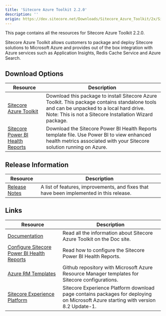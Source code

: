 ```yaml
---
title: 'Sitecore Azure Toolkit 2.2.0'
description: ''
origin: https://dev.sitecore.net/Downloads/Sitecore_Azure_Toolkit/2x/Sitecore_Azure_Toolkit_220.aspx
---
```


This page contains all the resources for Sitecore Azure Toolkit 2.2.0.

Sitecore Azure Toolkit allows customers to package and deploy Sitecore solutions to Microsoft Azure and provides out of the box integration with Azure services such as Application Insights, Redis Cache Service and Azure Search.

## Download Options

| Resource                                                                                                                                                                                             | Description                                                                                                                                                                                          |
| ---------------------------------------------------------------------------------------------------------------------------------------------------------------------------------------------------- | ---------------------------------------------------------------------------------------------------------------------------------------------------------------------------------------------------- |
| [Sitecore Azure Toolkit](https://scdp.blob.core.windows.net/downloads/Sitecore%20Azure%20Toolkit/2x/Sitecore%20Azure%20Toolkit%20220/Secure/Sitecore%20Azure%20Toolkit%202.2.0%20rev.%20190305.zip)  | Download this package to install Sitecore Azure Toolkit. This package contains standalone tools and can be unpacked to a local hard drive. Note: This is not a Sitecore Installation Wizard package. |
| [Sitecore Power BI Health Reports](https://scdp.blob.core.windows.net/downloads/Sitecore%20Azure%20Toolkit/2x/Sitecore%20Azure%20Toolkit%20200/Secure/Sitecore%20Power%20BI%20Health%20Reports.pbit) | Download the Sitecore Power BI Health Reports template file. Use Power BI to view enhanced health metrics associated with your Sitecore solution running on Azure.                                   |

## Release Information

| Resource                                                                                       | Description                                                                             |
| ---------------------------------------------------------------------------------------------- | --------------------------------------------------------------------------------------- |
| [Release Notes](/downloads/Sitecore_Azure_Toolkit/2x/Sitecore_Azure_Toolkit_220/Release_Notes) | A list of features, improvements, and fixes that have been implemented in this release. |

## Links

| Resource                                                                                                                                                               | Description                                                                                                                       |
| ---------------------------------------------------------------------------------------------------------------------------------------------------------------------- | --------------------------------------------------------------------------------------------------------------------------------- |
| [Documentation](https://doc.sitecore.com/developers/sat/20/sitecore-azure-toolkit/en/index-en.html)                                                                    | Read all the information about Sitecore Azure Toolkit on the Doc site.                                                            |
| [Configure Sitecore Power BI Health Reports](https://doc.sitecore.com/developers/91/sitecore-experience-management/en/configure-sitecore-power-bi-health-reports.html) | Read how to configure the Sitecore Power BI Health Reports.                                                                       |
| [Azure RM Templates](https://github.com/Sitecore/Sitecore-Azure-Quickstart-Templates)                                                                                  | Github repository with Microsoft Azure Resource Manager templates for Sitecore configurations.                                    |
| [Sitecore Experience Platform](/downloads/Sitecore_Experience_Platform)                                                                                                | Sitecore Experience Platform download page contains packages for deploying on Microsoft Azure starting with version 8.2 Update-1. |
